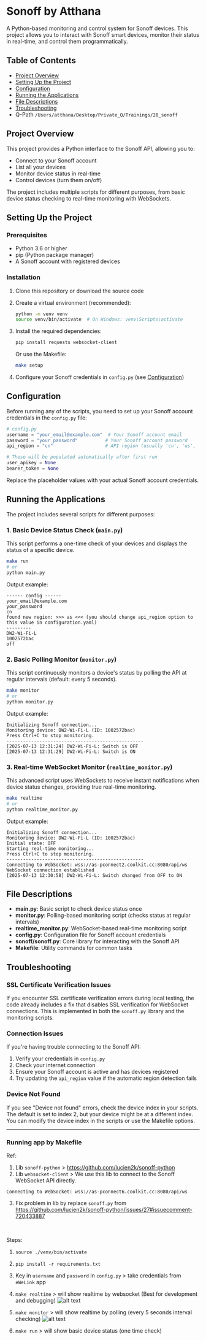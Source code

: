 # Sonoff by Atthana

A Python-based monitoring and control system for Sonoff devices. This project allows you to interact with Sonoff smart devices, monitor their status in real-time, and control them programmatically.

## Table of Contents

- [Project Overview](#project-overview)
- [Setting Up the Project](#setting-up-the-project)
- [Configuration](#configuration)
- [Running the Applications](#running-the-applications)
- [File Descriptions](#file-descriptions)
- [Troubleshooting](#troubleshooting)
- Q-Path `/Users/atthana/Desktop/Private_Q/Trainings/28_sonoff`

## Project Overview

This project provides a Python interface to the Sonoff API, allowing you to:

- Connect to your Sonoff account
- List all your devices
- Monitor device status in real-time
- Control devices (turn them on/off)

The project includes multiple scripts for different purposes, from basic device status checking to real-time monitoring with WebSockets.

## Setting Up the Project

### Prerequisites

- Python 3.6 or higher
- pip (Python package manager)
- A Sonoff account with registered devices

### Installation

1. Clone this repository or download the source code

2. Create a virtual environment (recommended):
   ```bash
   python -m venv venv
   source venv/bin/activate  # On Windows: venv\Scripts\activate
   ```

3. Install the required dependencies:
   ```bash
   pip install requests websocket-client
   ```

   Or use the Makefile:
   ```bash
   make setup
   ```

4. Configure your Sonoff credentials in `config.py` (see [Configuration](#configuration))

## Configuration

Before running any of the scripts, you need to set up your Sonoff account credentials in the `config.py` file:

```python
# config.py
username = "your_email@example.com"  # Your Sonoff account email
password = "your_password"          # Your Sonoff account password
api_region = "cn"                   # API region (usually 'cn', 'us', 'eu')

# These will be populated automatically after first run
user_apikey = None
bearer_token = None
```

Replace the placeholder values with your actual Sonoff account credentials.

## Running the Applications

The project includes several scripts for different purposes:

### 1. Basic Device Status Check (`main.py`)

This script performs a one-time check of your devices and displays the status of a specific device.

```bash
make run
# or
python main.py
```

Output example:
```
------ config ------
your_email@example.com
your_password
cn
found new region: >>> as <<< (you should change api_region option to this value in configuration.yaml)
---------
DW2-Wi-Fi-L
1002572bac
off
```

### 2. Basic Polling Monitor (`monitor.py`)

This script continuously monitors a device's status by polling the API at regular intervals (default: every 5 seconds).

```bash
make monitor
# or
python monitor.py
```

Output example:
```
Initializing Sonoff connection...
Monitoring device: DW2-Wi-Fi-L (ID: 1002572bac)
Press Ctrl+C to stop monitoring.
--------------------------------------------------
[2025-07-13 12:31:24] DW2-Wi-Fi-L: Switch is OFF
[2025-07-13 12:31:29] DW2-Wi-Fi-L: Switch is ON
```

### 3. Real-time WebSocket Monitor (`realtime_monitor.py`)

This advanced script uses WebSockets to receive instant notifications when device status changes, providing true real-time monitoring.

```bash
make realtime
# or
python realtime_monitor.py
```

Output example:
```
Initializing Sonoff connection...
Monitoring device: DW2-Wi-Fi-L (ID: 1002572bac)
Initial state: OFF
Starting real-time monitoring...
Press Ctrl+C to stop monitoring.
--------------------------------------------------
Connecting to WebSocket: wss://as-pconnect2.coolkit.cc:8080/api/ws
WebSocket connection established
[2025-07-13 12:30:58] DW2-Wi-Fi-L: Switch changed from OFF to ON
```

## File Descriptions

- **main.py**: Basic script to check device status once
- **monitor.py**: Polling-based monitoring script (checks status at regular intervals)
- **realtime_monitor.py**: WebSocket-based real-time monitoring script
- **config.py**: Configuration file for Sonoff account credentials
- **sonoff/sonoff.py**: Core library for interacting with the Sonoff API
- **Makefile**: Utility commands for common tasks

## Troubleshooting

### SSL Certificate Verification Issues

If you encounter SSL certificate verification errors during local testing, the code already includes a fix that disables SSL verification for WebSocket connections. This is implemented in both the `sonoff.py` library and the monitoring scripts.

### Connection Issues

If you're having trouble connecting to the Sonoff API:

1. Verify your credentials in `config.py`
2. Check your internet connection
3. Ensure your Sonoff account is active and has devices registered
4. Try updating the `api_region` value if the automatic region detection fails

### Device Not Found

If you see "Device not found" errors, check the device index in your scripts. The default is set to index 2, but your device might be at a different index. You can modify the device index in the scripts or use the Makefile options.

---

### Running app by Makefile

Ref:
1. Lib `sonoff-python` > https://github.com/lucien2k/sonoff-python
2. Lib `websocket-client` > We use this lib to connect to the Sonoff WebSocket API directly.
```
Connecting to WebSocket: wss://as-pconnect6.coolkit.cc:8080/api/ws
```
3. Fix problem in lib by replace `sonoff.py` from https://github.com/lucien2k/sonoff-python/issues/27#issuecomment-720433887

<br>

Steps:
1. `source ./venv/bin/activate`
2. `pip install -r requirements.txt`
3. Key in `username` and `password` in `config.py` > take credentials from `eWeLink` app
4. `make realtime` > will show realtime by websocket (Best for development and debugging)
![alt text](image.png)

5. `make monitor` > will show realtime by polling (every 5 seconds interval checking)
![alt text](image-1.png)

6. `make run` > will show basic device status (one time check)
